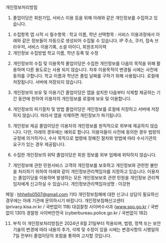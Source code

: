개인정보처리방침
1. 졸업이당은 회원가입, 서비스 이용 등을 위해 아래와 같은 개인정보를 수집하고 있습니다.
1) 수집항목
앱 시작 시
필수항목 : 학교 이름, 학년
선택항목 : 서비스 이용과정에서 아래와 같은 정보들이 자동으로 생성되어 수집될 수 있습니다. IP 주소, 쿠키, 접속 브라우저, 서비스 이용기록, 소셜 아이디, 회원조치이력
2) 개인정보 수집방법
학교 이름, 학년 등록 및 수정

2. 개인정보의 수집 및 이용목적
졸업이당은 수집한 개인정보를 다음의 목적을 위해 활용하며 다른 용도로는 사용 되지 않습니다. 차후 이용목적이 변경될 시에는 사전에 동의를 구합니다. 학교 이름과 학년은 졸업 날짜를 구하기 위해 사용됩니다. 로컬에 저장됩니다. 서버에 저장되지 않습니다.

3. 개인정보의 보유 및 이용기간
졸업이당은 앱을 설치한 다음부터 삭제할 제공하는 기간 동안에 한하여 이용자의 개인정보를 로컬에 보유 및 이용합니다.

4. 개인정보의 파기절차 및 방법
졸업이당은 개인정보를 로컬에 저장하고 서버에 저장하지 않습니다. 따라서 앱을 삭제하면 개인정보가 파기됩니다.

5. 개인정보 제공
졸업이당은 이용자의 개인정보를 원칙적으로 외부에 제공하지 않습니다. 다만, 아래의 경우에는 예외로 합니다. 이용자들이 사전에 동의한 경우 법령의 규정에 의거하거나, 수사 목적으로 법령에 정해진 절차와 방법에 따라 수사기관의 요구가 있는 경우 제공됩니다.

6. 수집한 개인정보의 위탁
졸업이당은 회원 정보를 외부 업체에 위탁하지 않습니다.

7. 개인정보에 관한 민원서비스
고객의 개인정보를 보호하고 개인정보와 관련한 불만을 처리하기 위하여 아래와 같이 개인정보관리책임자를 지정하고 있습니다. 이용자는 졸업이당을 이용하며 발생하는 모든 개인정보보호 관련 민원을 개인정보 관리책임자에게 신고하실 수 있습니다. 개인정보관리책임자성명 : 이강현

메일 : hhhello0507@gmail.com 기타 개인정보침해에 대한 신고나 상담이 필요하신 경우에는 아래 기관에 문의하시기 바랍니다. 개인정보침해신고센터 (privacy.kisa.or.kr / 국번없이 118)
대검찰청 사이버수사과 (www.spo.go.kr / 국번없이 1301)
경찰청 사이버안전국 (cyberbureau.police.go.kr / 국번없이 182)

11. 부칙
이 개인정보처리방침은 2024년 8월 21일부터 적용되며, 법령, 정책 또는 보안기술의 변경에 따라 내용의 추가, 삭제 및 수정이 있을 시에는 변경사항의 시행일의 7일 전부터 졸업이당의 포럼을 통하여 고지할 것입니다.

